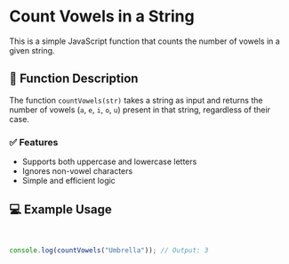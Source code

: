 # Count Vowels in a String

This is a simple JavaScript function that counts the number of vowels in a given string.

## 📄 Function Description

The function `countVowels(str)` takes a string as input and returns the number of vowels (`a`, `e`, `i`, `o`, `u`) present in that string, regardless of their case.

### ✅ Features

- Supports both uppercase and lowercase letters
- Ignores non-vowel characters
- Simple and efficient logic

## 💻 Example Usage

```javascript


console.log(countVowels("Umbrella")); // Output: 3

